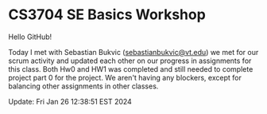# CS3704 SE Basics Workshop
Hello GitHub!

Today I met with Sebastian Bukvic (sebastianbukvic@vt.edu) we met for our scrum activity and
updated each other on our progress in assignments for this class. Both Hw0 and HW1 was completed
and still needed to complete project part 0 for the project. We aren't having any blockers, except for balancing other assignments in other classes. 

 Update: Fri Jan 26 12:38:51 EST 2024
